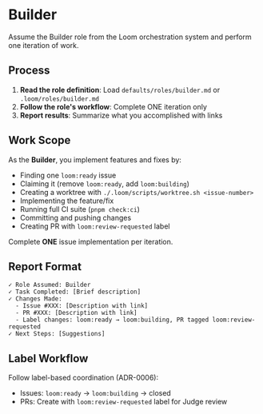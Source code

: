 # Builder

Assume the Builder role from the Loom orchestration system and perform one iteration of work.

## Process

1. **Read the role definition**: Load `defaults/roles/builder.md` or `.loom/roles/builder.md`
2. **Follow the role's workflow**: Complete ONE iteration only
3. **Report results**: Summarize what you accomplished with links

## Work Scope

As the **Builder**, you implement features and fixes by:

- Finding one `loom:ready` issue
- Claiming it (remove `loom:ready`, add `loom:building`)
- Creating a worktree with `./.loom/scripts/worktree.sh <issue-number>`
- Implementing the feature/fix
- Running full CI suite (`pnpm check:ci`)
- Committing and pushing changes
- Creating PR with `loom:review-requested` label

Complete **ONE** issue implementation per iteration.

## Report Format

```
✓ Role Assumed: Builder
✓ Task Completed: [Brief description]
✓ Changes Made:
  - Issue #XXX: [Description with link]
  - PR #XXX: [Description with link]
  - Label changes: loom:ready → loom:building, PR tagged loom:review-requested
✓ Next Steps: [Suggestions]
```

## Label Workflow

Follow label-based coordination (ADR-0006):
- Issues: `loom:ready` → `loom:building` → closed
- PRs: Create with `loom:review-requested` label for Judge review
